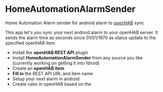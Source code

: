 # HomeAutomationAlarmSender
Home Automation Alarm sender for android alarm to [openHAB](https://openhab.org) sync

This app let's you sync your next android alarm to your openHAB server. It sends the alarm time as seconds since 01/01/1970 as status update to the specified openHAB item.

- Install the **openHAB REST API** plugin
- Install **HomeAutomationAlarmSender** from any source you like (currently working on getting it into fdroid)
- Create an **openHAB item**
- **Fill in** the REST API URL and item name
- Setup your next alarm in android
- Create rules in openHAB based on the 
